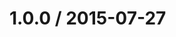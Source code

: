 <!--mdast setext-->

<!--lint disable no-multiple-toplevel-headings-->

1.0.0 / 2015-07-27
==================
